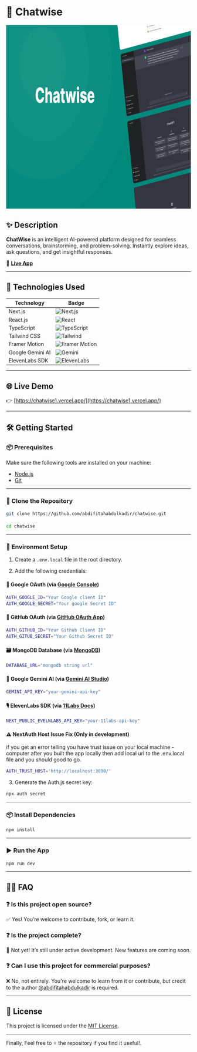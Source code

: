 # 🧠 Chatwise

<p align="center">
  <img src="https://github.com/abdifitahabdulkadir/chatwise/blob/main/chatwise.png" alt="Chatwise Screenshot" width="100%" height="500px" />
</p>

## ✨ Description

**ChatWise** is an intelligent AI-powered platform designed for seamless conversations, brainstorming, and problem-solving. Instantly explore ideas, ask questions, and get insightful responses.

🔗 [**Live App**](https://chatwise1.vercel.app/)

---

## 🚀 Technologies Used

| Technology       | Badge                                                                                                                  |
| ---------------- | ---------------------------------------------------------------------------------------------------------------------- |
| Next.js          | ![Next.js](https://img.shields.io/npm/v/next?style=for-the-badge&label=Next.js&color=black)                            |
| React.js         | ![React](https://img.shields.io/npm/v/react?style=for-the-badge&label=React.js&color=black)                            |
| TypeScript       | ![TypeScript](https://img.shields.io/npm/v/typescript?style=for-the-badge&label=TypeScript&color=black)                |
| Tailwind CSS     | ![Tailwind](https://img.shields.io/npm/v/tailwindcss?style=for-the-badge&label=TailwindCSS&color=black)                |
| Framer Motion    | ![Framer Motion](https://img.shields.io/npm/v/framer-motion?style=for-the-badge&label=Framer%20Motion&color=black)     |
| Google Gemini AI | ![Gemini](https://img.shields.io/npm/v/%40google%2Fgenerative-ai?style=for-the-badge&label=Google%20Gemini&color=blue) |
| ElevenLabs SDK   | ![ElevenLabs](https://img.shields.io/npm/v/%4011labs%2Freact?style=for-the-badge&label=ElevenLabs%20SDK&color=blue)    |

---

## 🌐 Live Demo

👉 [https://chatwise1.vercel.app/](https://chatwise1.vercel.app/)

---

## 🛠️ Getting Started

### 📦 Prerequisites

Make sure the following tools are installed on your machine:

- [Node.js](https://nodejs.org/en/download/)
- [Git](https://git-scm.com/downloads)

---

### 📁 Clone the Repository

```bash
git clone https://github.com/abdifitahabdulkadir/chatwise.git

cd chatwise
```

---

### 🔐 Environment Setup

1. Create a `.env.local` file in the root directory.

2. Add the following credentials:

#### 🔑 Google OAuth (via [Google Console](https://console.cloud.google.com/apis))

```bash
AUTH_GOOGLE_ID="Your Google client ID"
AUTH_GOOGLE_SECRET="Your google Secret ID"
```

#### 🔑 GitHub OAuth (via [GitHub OAuth App](https://docs.github.com/en/apps/oauth-apps))

```bash
AUTH_GITHUB_ID="Your Github Client ID"
AUTH_GITUB_SECRET="Your Github Secret ID"
```

#### 🗃️ MongoDB Database (via [MongoDB](https://www.mongodb.com/))

```bash
DATABASE_URL="mongodb string url"
```

#### 🧠 Google Gemini AI (via [Gemini AI Studio](https://aistudio.google.com/apikey))

```bash
GEMINI_API_KEY="your-gemini-api-key"
```

#### 🎙️ ElevenLabs SDK (via [11Labs Docs](https://elevenlabs.io/docs/conversational-ai/libraries/react))

```bash
NEXT_PUBLIC_EVELNLABS_API_KEY="your-11labs-api-key"
```

#### ⚠️ NextAuth Host Issue Fix (Only in development)

if you get an error telling you have trust issue on your local machine -computer after you built the app locally then add local url to the .env.local file and you should good to go.

```bash
AUTH_TRUST_HOST='http://localhost:3000/'
```

3. Generate the Auth.js secret key:

```bash
npx auth secret
```

---

### 📦 Install Dependencies

```bash
npm install
```

---

### ▶️ Run the App

```bash
npm run dev
```

---

## 🙋‍♂️ FAQ

### ❓ Is this project open source?

✅ Yes! You’re welcome to contribute, fork, or learn it.

### ❓ Is the project complete?

🚧 Not yet! It’s still under active development. New features are coming soon.

### ❓ Can I use this project for commercial purposes?

❌ No, not entirely. You're welcome to learn from it or contribute, but credit to the author [@abdifitahabdulkadir](https://github.com/abdifitahabdulkadir) is required.

---

## 📄 License

This project is licensed under the [MIT License](LICENSE).

---

Finally, Feel free to ⭐️ the repository if you find it useful!.
